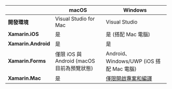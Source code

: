 ||macOS|Windows|
|---|---|---|
|**開發環境**|Visual Studio for Mac|Visual Studio|
|**Xamarin.iOS**|是|是 (搭配 Mac 電腦)|
|**Xamarin.Android**|是|是|
|**Xamarin.Forms**|僅限 iOS 與 Android (macOS 目前為預覽狀態)|Android、Windows/UWP (iOS 搭配 Mac 電腦)|
|**Xamarin.Mac**|是|[僅限開啟專案和編譯](https://developer.xamarin.com/releases/vs/xamarin.vs_4/xamarin.vs_4.2/#Xamarin.Mac_minimum_support.)| 